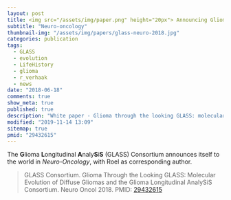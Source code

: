 ```yaml
---
layout: post
title: <img src="/assets/img/paper.png" height="20px"> Announcing Glioma Longitudinal AnalySiS (GLASS) Consortium
subtitle: "Neuro-oncology"
thumbnail-img: "/assets/img/papers/glass-neuro-2018.jpg"
categories: publication
tags:
  - GLASS
  - evolution
  - LifeHistory
  - glioma
  - r_verhaak
  - news
date: "2018-06-18"
comments: true
show_meta: true
published: true
description: "White paper - Glioma through the looking GLASS: molecular evolution of diffuse gliomas and the Glioma Longitudinal Analysis Consortium"
modified: "2019-11-14 13:09"
sitemap: true
pmid: "29432615"
---
```


The **G**lioma **L**ongitudinal **A**naly**S**i**S** (GLASS) Consortium announces itself to the world in *Neuro-Oncology*, with Roel as corresponding author.

>GLASS Consortium. Glioma Through the Looking GLASS: Molecular Evolution of Diffuse Gliomas and the Glioma Longitudinal AnalySiS Consortium. Neuro Oncol 2018. PMID: [29432615](https://www.ncbi.nlm.nih.gov/pubmed/29432615)
